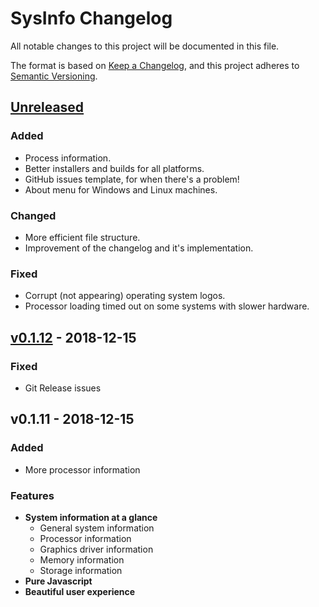 # SysInfo Changelog
All notable changes to this project will be documented in this file.

The format is based on [Keep a Changelog](https://keepachangelog.com/en/1.0.0/),
and this project adheres to [Semantic Versioning](https://semver.org/spec/v2.0.0.html).

## [Unreleased]
### Added
- Process information.
- Better installers and builds for all platforms.
- GitHub issues template, for when there's a problem!
- About menu for Windows and Linux machines.
### Changed
- More efficient file structure.
- Improvement of the changelog and it's implementation.
### Fixed
- Corrupt (not appearing) operating system logos.
- Processor loading timed out on some systems with slower hardware.

## [v0.1.12] - 2018-12-15
### Fixed
- Git Release issues

## v0.1.11 - 2018-12-15
### Added
- More processor information

### Features
- **System information at a glance**
  - General system information
  - Processor information
  - Graphics driver information
  - Memory information
  - Storage information
- **Pure Javascript**
- **Beautiful user experience**

[Unreleased]: https://github.com/doccodes/sysinfo/compare/v0.1.12...HEAD
[v0.1.12]: https://github.com/doccodes/sysinfo/compare/v0.1.11...v0.1.12
